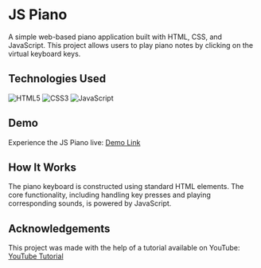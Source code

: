 # JS Piano

A simple web-based piano application built with HTML, CSS, and JavaScript. This project allows users to play piano notes by clicking on the virtual keyboard keys.

## Technologies Used

![HTML5](https://img.shields.io/badge/HTML5-E34F26?style=for-the-badge&logo=html5&logoColor=white)
![CSS3](https://img.shields.io/badge/CSS3-1572B6?style=for-the-badge&logo=css3&logoColor=white)
![JavaScript](https://img.shields.io/badge/JavaScript-F7DF1E?style=for-the-badge&logo=javascript&logoColor=black)

## Demo

Experience the JS Piano live: [Demo Link](https://beaubremer.com/jspiano/)

## How It Works

The piano keyboard is constructed using standard HTML elements. The core functionality, including handling key presses and playing corresponding sounds, is powered by JavaScript.

## Acknowledgements

This project was made with the help of a tutorial available on YouTube: [YouTube Tutorial](https://www.youtube.com/watch?v=mjmh093Sucg)

